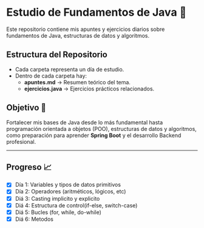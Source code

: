 # Estudio de Fundamentos de Java 🚀

Este repositorio contiene mis apuntes y ejercicios diarios sobre fundamentos de Java, estructuras de datos y algoritmos.

## Estructura del Repositorio
- Cada carpeta representa un día de estudio.
- Dentro de cada carpeta hay:
  - **apuntes.md** → Resumen teórico del tema.
  - **ejercicios.java** → Ejercicios prácticos relacionados.

## Objetivo 🎯
Fortalecer mis bases de Java desde lo más fundamental hasta programación orientada a objetos (POO), estructuras de datos y algoritmos, como preparación para aprender **Spring Boot** y el desarrollo Backend profesional.

---

## Progreso 📈
- [x] Día 1: Variables y tipos de datos primitivos
- [x] Día 2: Operadores (aritméticos, lógicos, etc)
- [x] Diá 3: Casting implicito y explicito
- [x] Diá 4: Estructura de control(if-else, switch-case)
- [x] Diá 5: Bucles (for, while, do-while)
- [x] Diá 6: Metodos